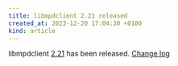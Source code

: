 ```yaml
---
title: libmpdclient 2.21 released
created_at: 2023-12-20 17:04:30 +0100
kind: article
---
```


libmpdclient [2.21](/download/libmpdclient/2/libmpdclient-2.21.tar.xz) has been released.
[Change log](https://raw.githubusercontent.com/MusicPlayerDaemon/libmpdclient/v2.21/NEWS)
